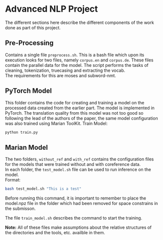 # Advanced NLP Project

The different sections here describe the different components of the work done as part of this project.

## Pre-Processing
Contains a single file `preprocess.sh`. This is a bash file which upon its execution looks for two files, namely `corpus.en` and `corpus.de`. These files contain the parallel data for the model. The script performs the tasks of cleaning, tokenization, truecasing and extracting the vocab.  
The requirements for this are moses and subword-nmt.

## PyTorch Model
This folder contains the code for creating and training a model on the processed data created from the earlier part. The model is implemented in PyTorch. The translation quality from this model was not too good so following the lead of the authors of the paper, the same model configuration was also trained using Marian ToolKit.
Train Model:
```bash
python train.py
```

## Marian Model
The two folders, `without_ref` and `with_ref` contains the configuration files for the models that were trained without and with coreference data.  
In each folder, the `test_model.sh` file can be used to run inference on the model.  
Format:  
```bash
bash test_model.sh "This is a test"
```  
Before running this command, it is important to remember to place the model.npz file in the folder which had been removed for space constrains in the submisson.

The file `train_model.sh` describes the command to start the training.   
  

**Note:** All of these files make assumptions about the relative structures of the directories and the tools, etc. availble in them.